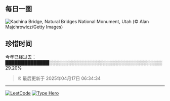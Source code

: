 ## 每日一图

![Kachina Bridge, Natural Bridges National Monument, Utah (© Alan Majchrowicz/Getty Images)](https://cn.bing.com/th?id=OHR.KachinaBridge_EN-US1000475196_1920x1080.jpg&amp;rf=LaDigue_1920x1080.jpg&amp;pid=hp)


## 珍惜时间

今年已经过去：██████████████░░░░░░░░░░░░░░░░░░░░░░░░░░░░░░░░░░░░ 29.20%

> ⏰ 最后更新于 2025年04月17日 06:34:34


---

[![LeetCode](https://img.shields.io/badge/dynamic/json?url=https%3A%2F%2Ffe-badge-generator.vercel.app%2Fapi%2Fusers%2Fleetcode%2Fxiangbobozizizi&query=message&style=for-the-badge&logo=leetcode&logoColor=yellow&label=LeetCode&labelColor=black&color=%23ffa116)](https://leetcode.cn/xiangbobozizizi)
[![Type Hero](https://img.shields.io/badge/dynamic/json?url=https%3A%2F%2Ffe-badge-generator.vercel.app%2Fapi%2Fusers%2Ftypehero%2Fshenxiang11&query=message&style=for-the-badge&logo=typescript&logoColor=%23ffffff&label=Type%20Hero&labelColor=%233178c6&color=%23f4f4f5)](https://typehero.dev/@shenxiang11)
